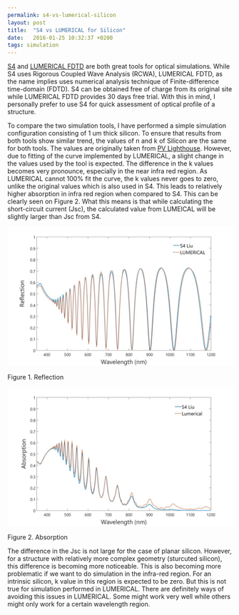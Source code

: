 ```yaml
---
permalink: s4-vs-lumerical-silicon
layout: post
title:  "S4 vs LUMERICAL for Silicon"
date:   2016-01-25 10:32:37 +0200
tags: simulation
---
```


[S4](http://web.stanford.edu/group/fan/S4/) and [LUMERICAL FDTD](https://lumerical.com) are both great tools for optical simulations. While S4 uses Rigorous Coupled Wave Analysis (RCWA), LUMERICAL FDTD, as the name implies uses numerical analysis technique of Finite-difference time-domain (FDTD). S4 can be obtained free of charge from its original site while LUMERICAL FDTD provides 30 days free trial. With this in mind, I personally prefer to use S4 for quick assessment of optical profile of a structure.

To compare the two simulation tools, I have performed a simple simulation configuration consisting of 1 um thick silicon. To ensure that results from both tools show similar trend, the values of n and k of Silicon are the same for both tools. The values are originally taken from [PV Lighthouse](https://www.pvlighthouse.com.au). However, due to fitting of the curve implemented by LUMERICAL, a slight change in the values used by the tool is expected. The difference in the k values becomes very pronounce, especially in the near infra red region. As LUMERICAL cannot 100% fit the curve, the k values never goes to zero, unlike the original values which is also used in S4. This leads to relatively higher absorption in infra red region when compared to S4. This can be clearly seen on Figure 2. What this means is that while calculating the short-circuit current (Jsc), the calculated value from LUMEICAL will be slightly larger than Jsc from S4.

![Reflection](../images/s4vslumerical-ref.jpg)

<p class="p-center">Figure 1. Reflection</p>

![Absorption](../images/s4vslumerical-abs.jpg)

<p class="p-center">Figure 2. Absorption</p>

The difference in the Jsc is not large for the case of planar silicon. However, for a structure with relatively more complex geometry (sturcuted silicon), this difference is becoming more noticeable. This is also becoming more problematic if we want to do simulation in the infra-red region. For an intrinsic silicon, k value in this region is expected to be zero. But this is not true for simulation performed in LUMERICAL. There are definitely ways of avoiding this issues in LUMERICAL. Some might work very well while others might only work for a certain wavelength region.
